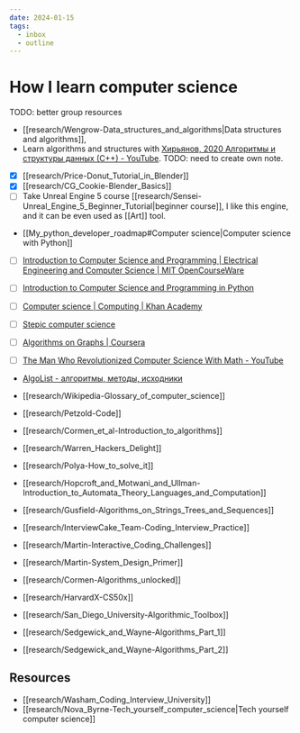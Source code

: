 ```yaml
---
date: 2024-01-15
tags:
  - inbox
  - outline
---
```


# How I learn computer science

TODO: better group resources

- [[research/Wengrow-Data_structures_and_algorithms|Data structures and algorithms]],
- Learn algorithms and structures with [Хирьянов, 2020 Алгоритмы и структуры данных (С++) - YouTube](https://www.youtube.com/playlist?list=PLRDzFCPr95fL_5Xvnufpwj2uYZnZBBnsr). TODO: need to create own note.
- [x] [[research/Price-Donut_Tutorial_in_Blender]]
- [x] [[research/CG_Cookie-Blender_Basics]]
- [ ] Take Unreal Engine 5 course
[[research/Sensei-Unreal_Engine_5_Beginner_Tutorial|beginner course]], I like
this engine, and it can be even used as [[Art]] tool.
- [[My_python_developer_roadmap#Computer science|Computer science with Python]]

- [ ] [Introduction to Computer Science and Programming | Electrical Engineering and Computer Science | MIT OpenCourseWare](https://ocw.mit.edu/courses/6-00sc-introduction-to-computer-science-and-programming-spring-2011/)

- [ ] [Introduction to Computer Science and Programming in Python](https://ocw.mit.edu/courses/6-0001-introduction-to-computer-science-and-programming-in-python-fall-2016/)
- [ ] [Computer science | Computing | Khan Academy](https://www.khanacademy.org/computing/computer-science)
- [ ] [Stepic computer science](https://stepik.org/lesson/28728/step/1?unit=9786)
- [ ] [Algorithms on Graphs | Coursera](https://www.coursera.org/learn/algorithms-on-graphs)

- [ ] [The Man Who Revolutionized Computer Science With Math - YouTube](https://www.youtube.com/watch?v=rkZzg7Vowao)

- [AlgoList - алгоритмы, методы, исходники](http://algolist.manual.ru/)
- [[research/Wikipedia-Glossary_of_computer_science]]
- [[research/Petzold-Code]]
- [[research/Cormen_et_al-Introduction_to_algorithms]]
- [[research/Warren_Hackers_Delight]]
- [[research/Polya-How_to_solve_it]]
- [[research/Hopcroft_and_Motwani_and_Ullman-Introduction_to_Automata_Theory_Languages_and_Computation]]
- [[research/Gusfield-Algorithms_on_Strings_Trees_and_Sequences]]

- [[research/InterviewCake_Team-Coding_Interview_Practice]]
- [[research/Martin-Interactive_Coding_Challenges]]
- [[research/Martin-System_Design_Primer]]
- [[research/Cormen-Algorithms_unlocked]]
- [[research/HarvardX-CS50x]]
- [[research/San_Diego_University-Algorithmic_Toolbox]]
- [[research/Sedgewick_and_Wayne-Algorithms_Part_1]]
- [[research/Sedgewick_and_Wayne-Algorithms_Part_2]]

## Resources

- [[research/Washam_Coding_Interview_University]]
- [[research/Nova_Byrne-Tech_yourself_computer_science|Tech yourself computer science]]
